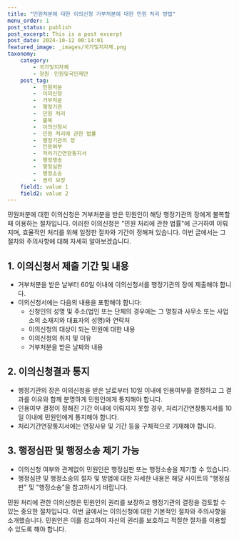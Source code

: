 ```yaml
---
title: "민원처분에 대한 이의신청 거부처분에 대한 민원 처리 방법"
menu_order: 1
post_status: publish
post_excerpt: This is a post excerpt
post_date: 2024-10-12 00:14:01
featured_image: _images/국가및지자체.png
taxonomy:
    category:
        - 국가및지자체
        - 청원ㆍ민원및국민제안
    post_tag:
        -  민원처분
        -  이의신청
        -  거부처분
        -  행정기관
        -  민원 처리
        -  불복
        -  이의신청서
        -  민원 처리에 관한 법률
        -  행정기관의 장
        -  인용여부
        -  처리기간연장통지서
        -  행정쟁송
        -  행정심판
        -  행정소송
        -  권리 보장
    field1: value 1
    field2: value 2
---
```



민원처분에 대한 이의신청은 거부처분을 받은 민원인이 해당 행정기관의 장에게 불복할 때 이용하는 절차입니다. 이러한 이의신청은 "민원 처리에 관한 법률"에 근거하여 이뤄지며, 효율적인 처리를 위해 일정한 절차와 기간이 정해져 있습니다. 이번 글에서는 그 절차와 주의사항에 대해 자세히 알아보겠습니다.

## 1. 이의신청서 제출 기간 및 내용

- 거부처분을 받은 날부터 60일 이내에 이의신청서를 행정기관의 장에 제출해야 합니다.
- 이의신청서에는 다음의 내용을 포함해야 합니다:
  - 신청인의 성명 및 주소(법인 또는 단체의 경우에는 그 명칭과 사무소 또는 사업소의 소재지와 대표자의 성명)와 연락처
  - 이의신청의 대상이 되는 민원에 대한 내용
  - 이의신청의 취지 및 이유
  - 거부처분을 받은 날짜와 내용

## 2. 이의신청결과 통지

- 행정기관의 장은 이의신청을 받은 날로부터 10일 이내에 인용여부를 결정하고 그 결과를 이유와 함께 분명하게 민원인에게 통지해야 합니다.
- 인용여부 결정이 정해진 기간 이내에 이뤄지지 못할 경우, 처리기간연장통지서를 10일 이내에 민원인에게 통지해야 합니다.
- 처리기간연장통지서에는 연장사유 및 기간 등을 구체적으로 기재해야 합니다.

## 3. 행정심판 및 행정소송 제기 가능

- 이의신청 여부와 관계없이 민원인은 행정심판 또는 행정소송을 제기할 수 있습니다.
- 행정심판 및 행정소송의 절차 및 방법에 대한 자세한 내용은 해당 사이트의 "행정심판" 및 "행정소송"을 참고하시기 바랍니다.

민원 처리에 관한 이의신청은 민원인의 권리를 보장하고 행정기관의 결정을 검토할 수 있는 중요한 절차입니다. 이번 글에서는 이의신청에 대한 기본적인 절차와 주의사항을 소개했습니다. 민원인은 이를 참고하여 자신의 권리를 보호하고 적절한 절차를 이용할 수 있도록 해야 합니다.
